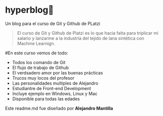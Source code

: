 # hyperblog💚
Un blog para el curso de Git y Github de PLatzi
> El curso de Git y Github de Platzi es lo que hacia falta para triplicar mi salario y lanzarme a la industría del tejido de lana sintética con Machine Learnign.

#En este curso vemos de todo:
* Todos los comando de Git
* El flujo de trabajo de Github
* El verdsadero amor por las buenas prácticas
* Trucos muy locos del profesor
* Las personalidades multiples de Alejandro
* Estudiantre de Front-end Development
* Incluye ejemplo en Windows, Linux y Mac
* Disponible para todas las edades

Este readme.md fue diseñado por **Alejandro Mantilla**
